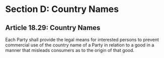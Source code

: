 # Section D: Country Names

## Article 18.29: Country Names

Each Party shall provide the legal means for interested persons to prevent commercial use of the country name of a Party in relation to a good in a manner that misleads consumers as to the origin of that good.



